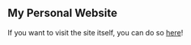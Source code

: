 ## My Personal Website

If you want to visit the site itself, you can do so [here](jerrymyang.com)!

